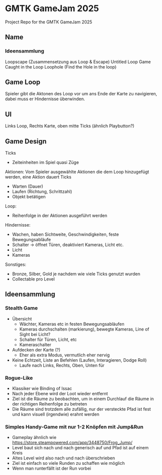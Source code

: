 # GMTK GameJam 2025

Project Repo for the GMTK GameJam 2025

## Name

### Ideensammlung

Loopscape (Zusammensetzung aus Loop & Escape)
Untitled Loop Game
Caught in the Loop
Loophole (Find the Hole in the loop)

## Game Loop

Spieler gibt die Aktonen des Loop vor um ans Ende der Karte zu navigieren, dabei muss er Hindernisse überwinden.

## UI

Links Loop, Rechts Karte, oben mitte Ticks (ähnlich Playbutton?)

## Game Design

Ticks
- Zeiteinheiten im Spiel quasi Züge

Aktionen: Vom Spieler ausgewählte Aktionen die dem Loop hinzugefügt werden, eine Aktion dauert Ticks
- Warten (Dauer)
- Laufen (Richtung, Schrittzahl)
- Objekt betätigen

Loop:
- Reihenfolge in der Aktionen ausgeführt werden

Hindernisse:
- Wachen, haben Sichtweite, Geschwindigkeiten, feste Bewegungsabläufe
- Schalter -> öffnet Türen, deaktiviert Kameras, Licht etc.
- Licht
- Kameras

Sonstiges:
- Bronze, Silber, Gold je nachdem wie viele Ticks genutzt wurden
- Collectable pro Level

## Ideensammlung

### Stealth Game
  * Übersicht
	* Wächter, Kameras etc in festen Bewegungsabläufen
	* Kameras durchschalten (markierung), bewegte Kameras, Line of Sight bei Licht?
	* Schalter für Türen, Licht, etc
	* Kameraschalter
  * Aufdecken der Karte (?)
	* Eher als extra Modus, vermutlich eher nervig
  * Keine Echtzeit, Liste an Befehlen (Laufen, Interagieren, Dodge Roll)
	* Laufe nach Links, Rechts, Oben, Unten für 
### Rogue-Like
  * Klassiker wie Binding of Issac
  * Nach jeder Ebene wird der Loot wieder entfernt
  * Ziel ist die Räume zu beobachten, um in einem Durchlauf die Räume in der richtigen Reihenfolge zu betreten
  * Die Räume sind trotzdem alle zufällig, nur der versteckte Pfad ist fest und kann visuell (irgendwie) erahnt werden
### Simples Handy-Game mit nur 1-2 Knöpfen mit Jump&Run
  * Gameplay ähnlich wie https://store.steampowered.com/app/3448750/Frog_Jump/
  * Level baut sich nach und nach generisch auf und Pfad ist auf einem Kreis
  * Altes Level wird also nach und nach überschrieben
  * Ziel ist einfach so viele Runden zu schaffen wie möglich
  * Wenn man runterfällt ist der Run vorbei
